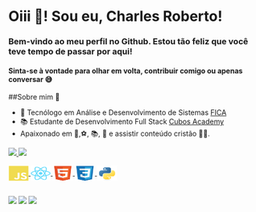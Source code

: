 
# Oiii 👋! Sou eu, Charles Roberto!
### Bem-vindo ao meu perfil no Github. Estou tão feliz que você teve tempo de passar por aqui!   
#### Sinta-se à vontade para olhar em volta, contribuir comigo ou apenas conversar 😅

##Sobre mim 🦅

- 📜 Tecnólogo em Análise e Desenvolvimento de Sistemas <a href="https://www.camoes.edu.br/">FICA</a>
- 📚 Estudante de Desenvolvimento Full Stack <a href="https://www.cubos.academy/">Cubos Academy</a>
- Apaixonado em 🏃,⚽, 📚, 🎼 e assistir conteúdo cristão 🎥🙏.

<div>
  <a href="https://github.com/charlesrobertolima">
  <img height="180em" src="https://github-readme-stats.vercel.app/api?username=charlesrobertolima&show_icons=true&theme=dark&include_all_commits=true&count_private=true"/>
  <img height="180em" src="https://github-readme-stats.vercel.app/api/top-langs/?username=charlesrobertolima&layout=compact&langs_count=7&theme=dark"/>
</div>
  
  <div style="display: inline_block"><br>
  <img align="center" alt="Charles-Js" height="30" width="40" src="https://raw.githubusercontent.com/devicons/devicon/master/icons/javascript/javascript-plain.svg">  
  <img align="center" alt="Charles-React" height="30" width="40" src="https://raw.githubusercontent.com/devicons/devicon/master/icons/react/react-original.svg">
  <img align="center" alt="Charles-HTML" height="30" width="40" src="https://raw.githubusercontent.com/devicons/devicon/master/icons/html5/html5-original.svg">
  <img align="center" alt="Charles-CSS" height="30" width="40" src="https://raw.githubusercontent.com/devicons/devicon/master/icons/css3/css3-original.svg">
  <img align="center" alt="Charles-Python" height="30" width="40" src="https://raw.githubusercontent.com/devicons/devicon/master/icons/python/python-original.svg">
 </div>
  
  ##
  
  <div>   
  <a href="https://instagram.com/limacharles_roberto" target="_blank"><img src="https://img.shields.io/badge/-Instagram-%23E4405F?style=for-the-badge&logo=instagram&logoColor=white" target="_blank"></a>  
  <a href="https://www.linkedin.com/in/charles-r-lima/" target="_blank"><img src="https://img.shields.io/badge/-LinkedIn-%230077B5?style=for-the-badge&logo=linkedin&logoColor=white" target="_blank"></a> 
    <a href = "mailto:charlesrobertolima@gmail.com"><img src="https://img.shields.io/badge/-Gmail-%23333?style=for-the-badge&logo=gmail&logoColor=white" target="_blank"></a>
  </div>
 

